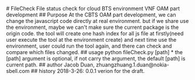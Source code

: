#   F i l e C h e c k 
 
 F i l e   s t a t u s   c h e c k   f o r   c l o u d   B T S   e n v i r o n m e n t   V N F   O A M   p a r t   d e v e l o p m e n t 
 
 # #   P u r p o s e 
         A t   t h e   C B T S   O A M   p a r t   d e v e l o p m e n t ,   w e   c a n   c h a n g e   t h e   j a v a s c r i p t   c o d e   d i r e c t l y   a t   r e a l   e n v i r o n m e n t . 
         b u t   i f   w e   s h a r e   u s e   t h e     e n v i r o n m e n t ,   m a y b e   w e   c a n ' t   m a k e   s u r e   t h e   c u r r e n t   p a c k a g e   i s   t h e   o r i g i n   c o d e . 
         t h e   t o o l   w i l l   c r e a t e   o n e   h a s h   i n d e x   f o r   a l l   j s   f i l e   a t   f i r s t l y ( n e e d   u s e r   e x e c u t e   t h e   t o o l   a t   t h e   e n v i r o n m e n t   c r e a t e ) 
         a n d   n e x t   t i m e   u s e   t h e   e n v i r o n m e n t ,   u s e r   c o u l d   r u n   t h e   t o o l   a g a i n ,   a n d   t h e r e   c a n   c h e c k   a n d   c o m p a r e   w h i c h   f i l e s   c h a n g e d . 
 # #   u s a g e 
 
         p y t h o n   f i l e C h e c k . p y     [ p a t h ] 
         *   t h e   [ p a t h ]   a r g u m e n t   i s   o p t i o n a l ,   i f   n o t   c a r r y   t h e   a r g u m e n t ,   t h e   d e f a u l t   [ p a t h ]   i s   c u r r e n t   p a t h . 
 # #   a u t h o r 
         J a c o b   D u a n ,   z h u a n g z h u a n g . 1 . d u a n @ n o k i a - s b e l l . c o m 
 
 
 # #   h i s t o r y 
         2 0 1 8 - 3 - 2 6 :   0 . 0 . 1   v e r i o n   f o r   t h e   d r a f t . 
 